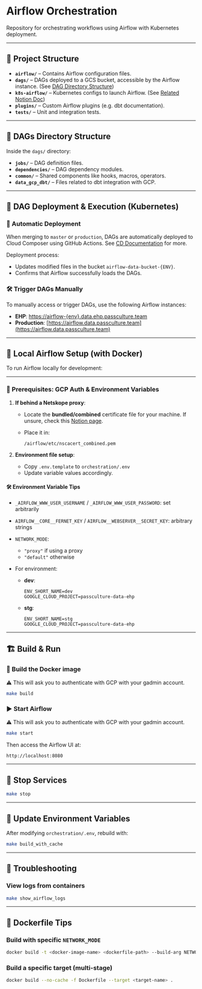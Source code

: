 # Airflow Orchestration

Repository for orchestrating workflows using Airflow with Kubernetes deployment.

---

## 📁 Project Structure

* **`airflow/`** – Contains Airflow configuration files.
* **`dags/`** – DAGs deployed to a GCS bucket, accessible by the Airflow instance. (See [DAG Directory Structure](#dags-directory-structure))
* **`k8s-airflow/`** – Kubernetes configs to launch Airflow. (See [Related Notion Doc](https://www.notion.so/passcultureapp/AIRFLOW-Kubernetes-1a4ad4e0ff988184b503ec43c9dd2691))
* **`plugins/`** – Custom Airflow plugins (e.g. dbt documentation).
* **`tests/`** – Unit and integration tests.

---

## 📂 DAGs Directory Structure

Inside the `dags/` directory:

* **`jobs/`** – DAG definition files.
* **`dependencies/`** – DAG dependency modules.
* **`common/`** – Shared components like hooks, macros, operators.
* **`data_gcp_dbt/`** – Files related to dbt integration with GCP.

---

## 🚀 DAG Deployment & Execution (Kubernetes)

### 🔄 Automatic Deployment

When merging to `master` or `production`, DAGs are automatically deployed to Cloud Composer using GitHub Actions.
See [CD Documentation](../README.md#cd) for more.

Deployment process:

* Updates modified files in the bucket `airflow-data-bucket-{ENV}`.
* Confirms that Airflow successfully loads the DAGs.

### 🛠️ Trigger DAGs Manually

To manually access or trigger DAGs, use the following Airflow instances:

* **EHP**: [https://airflow-{env}.data.ehp.passculture.team](https://airflow-{env}.data.ehp.passculture.team)
* **Production**: [https://airflow.data.passculture.team](https://airflow.data.passculture.team)

---

## 🧪 Local Airflow Setup (with Docker)

To run Airflow locally for development:

---

### 🔐 Prerequisites: GCP Auth & Environment Variables

1. **If behind a Netskope proxy**:

   * Locate the **bundled/combined** certificate file for your machine.
     If unsure, check this [Notion page](https://www.notion.so/passcultureapp/Proxyfication-des-outils-du-pass-d1f0da09eafb4158904e9197bbe7c1d4?pvs=4#10cad4e0ff98805ba61efcea26075d65).
   * Place it in:

     ```
     /airflow/etc/nscacert_combined.pem
     ```

2. **Environment file setup**:

   * Copy `.env.template` to `orchestration/.env`
   * Update variable values accordingly.

#### 🛠️ Environment Variable Tips

* `_AIRFLOW_WWW_USER_USERNAME` / `_AIRFLOW_WWW_USER_PASSWORD`: set arbitrarily
* `AIRFLOW__CORE__FERNET_KEY` / `AIRFLOW__WEBSERVER__SECRET_KEY`: arbitrary strings
* `NETWORK_MODE`:

  * `"proxy"` if using a proxy
  * `"default"` otherwise
* For environment:

  * **dev**:

    ```env
    ENV_SHORT_NAME=dev
    GOOGLE_CLOUD_PROJECT=passculture-data-ehp
    ```

  * **stg**:

    ```env
    ENV_SHORT_NAME=stg
    GOOGLE_CLOUD_PROJECT=passculture-data-ehp
    ```

---

## 🏗️ Build & Run

### 🔧 Build the Docker image

⚠️ This will ask you to authenticate with GCP with your gadmin account.

```sh
make build
```

### ▶️ Start Airflow

⚠️ This will ask you to authenticate with GCP with your gadmin account.

```sh
make start
```

Then access the Airflow UI at:

```sh
http://localhost:8080
```

---

## 🛑 Stop Services

```sh
make stop
```

---

## 🔁 Update Environment Variables

After modifying `orchestration/.env`, rebuild with:

```sh
make build_with_cache
```

---

## 🧹 Troubleshooting

### View logs from containers

```sh
make show_airflow_logs
```

---

## 🐳 Dockerfile Tips

### Build with specific `NETWORK_MODE`

```sh
docker build -t <docker-image-name> <dockerfile-path> --build-arg NETWORK_MODE=<proxy|default>
```

### Build a specific target (multi-stage)

```sh
docker build --no-cache -f Dockerfile --target <target-name> .
```
